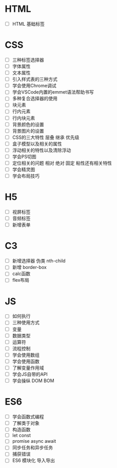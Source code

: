 # HTML

- [ ] HTML 基础标签

# CSS

- [ ] 三种标签选择器
- [ ] 字体属性
- [ ] 文本属性
- [ ] 引入样式表的三种方式
- [ ] 学会使用Chrome调试
- [ ] 学会VSCode内置的emmet语法帮助书写
- [ ] 多种复合选择器的使用
- [ ] 块元素
- [ ] 行内元素
- [ ] 行内块元素
- [ ] 背景颜色的设置
- [ ] 背景图片的设置
- [ ] CSS的三大特性 层叠 继承 优先级
- [ ] 盒子模型以及相关的属性
- [ ] 浮动相关的特性以及清除浮动
- [ ] 学会PS切图
- [ ] 定位相关的问题 相对 绝对 固定 粘性还有相关特性
- [ ] 学会精灵图
- [ ] 学会布局技巧

# H5

- [ ] 视屏标签
- [ ] 音频标签
- [ ] 新增表单

# C3

- [ ] 新增选择器 伪类 nth-child 
- [ ] 新增 border-box
- [ ] calc函数
- [ ] flex布局

# JS

- [ ] 如何执行
- [ ] 三种使用方式
- [ ] 变量
- [ ] 数据类型
- [ ] 运算符
- [ ] 流程控制
- [ ] 学会使用数组
- [ ] 学会使用函数
- [ ] 了解变量作用域
- [ ] 学会JS自带的API
- [ ] 学会操纵 DOM BOM

# ES6

- [ ] 学会函数式编程
- [ ] 了解类于对象
- [ ] 构造函数
- [ ] let const
- [ ] promise async await
- [ ] 同步任务和异步任务
- [ ] 捕获错误
- [ ] ES6 模块化 导入导出
